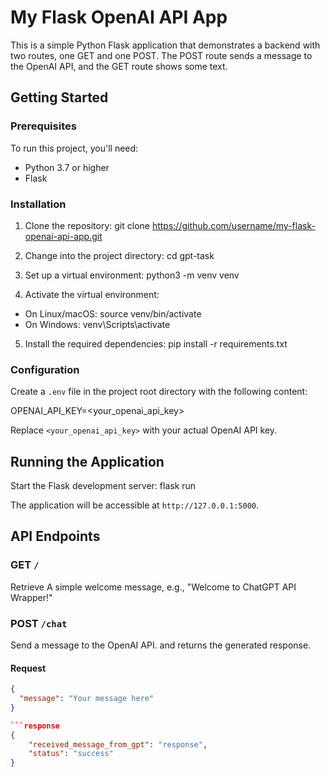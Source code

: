 # My Flask OpenAI API App

This is a simple Python Flask application that demonstrates a backend with two routes, one GET and one POST. The POST route sends a message to the OpenAI API, and the GET route shows some text.

## Getting Started

### Prerequisites

To run this project, you'll need:

- Python 3.7 or higher
- Flask

### Installation

1. Clone the repository:
   git clone https://github.com/username/my-flask-openai-api-app.git

2. Change into the project directory:
   cd gpt-task

3. Set up a virtual environment:
   python3 -m venv venv

4. Activate the virtual environment:

- On Linux/macOS:
  source venv/bin/activate
- On Windows:
  venv\Scripts\activate

5. Install the required dependencies:
   pip install -r requirements.txt

### Configuration

Create a `.env` file in the project root directory with the following content:

OPENAI_API_KEY=<your_openai_api_key>

Replace `<your_openai_api_key>` with your actual OpenAI API key.

## Running the Application

Start the Flask development server:
flask run

The application will be accessible at `http://127.0.0.1:5000`.

## API Endpoints

### GET `/`

Retrieve A simple welcome message, e.g., &quot;Welcome to ChatGPT API Wrapper!&quot;

### POST `/chat`

Send a message to the OpenAI API. and returns the generated response.

#### Request

````json
{
  "message": "Your message here"
}

```response
{
    "received_message_from_gpt": "response",
    "status": "success"
}


````
